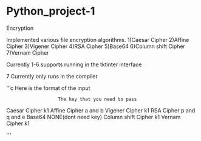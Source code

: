 # Python_project-1
Encryption

Implemented various file encryption algorithms.
1)Caesar Cipher
2)Affine Cipher
3)Vigener Cipher
4)RSA Cipher
5)Base64
6)Column shift Cipher
7)Vernam Cipher

Currently 1-6 supports running in the tktinter interface

7 Currently only runs in the compiler

‘’‘c
Here is the format of the input

                       The key that you need to pass
Caesar Cipher                   k1
Affine Cipher                a  and  b
Vigener Cipher                  k1
RSA Cipher                 p  and  q  and  e
Base64                        NONE(dont need key)
Column shift Cipher             k1
Vernam Cipher                   k1

'''
